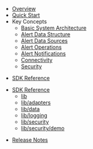 * [Overview](/content/product_overview)
* [Quick Start](/content/quick_start)
* Key Concepts
	* [Basic System Architecture](/content/concepts/basic_architecture)
	* [Alert Data Structure](/content/concepts/alert_data_structure)
	* [Alert Data Sources](/content/concepts/alert_data_sources)
	* [Alert Operations](/content/concepts/alert_operations)
	* [Alert Notifications](/content/concepts/alert_notifications)
	* [Connectivity](/content/concepts/connectivity)
	* [Security](/content/concepts/security)
<!-- sdk_open -->
* [SDK Reference](/content/sdk_reference)
<!-- sdk_close -->
<!-- sdk_open -->
* [SDK Reference](/content/sdk_reference)
	* [lib](/content/sdk/lib)
	* [lib/adapters](/content/sdk/lib-adapters)
	* [lib/data](/content/sdk/lib-data)
	* [lib/logging](/content/sdk/lib-logging)
	* [lib/security](/content/sdk/lib-security)
	* [lib/security/demo](/content/sdk/lib-security-demo)
<!-- sdk_close -->
* [Release Notes](/content/release_notes)

